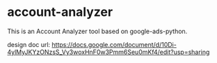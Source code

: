 # account-analyzer
This is an Account Analyzer tool based on google-ads-python.

design doc url: https://docs.google.com/document/d/10Di-4ylMyJKYzONzsS_Vy3woxHnF0w3Pmm6Seu0mKf4/edit?usp=sharing

